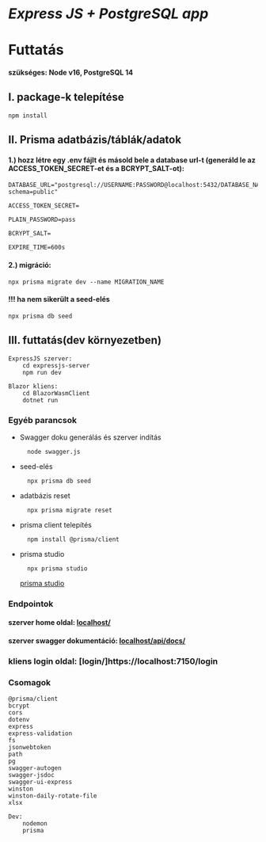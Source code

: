 # **_Express JS + PostgreSQL app_**

# Futtatás

#### szükséges: Node v16, PostgreSQL 14

## I. package-k telepítése

    npm install

## II. Prisma adatbázis/táblák/adatok

#### 1.) hozz létre egy .env fájlt és másold bele a database url-t (generáld le az ACCESS_TOKEN_SECRET-et és a BCRYPT_SALT-ot):

    DATABASE_URL="postgresql://USERNAME:PASSWORD@localhost:5432/DATABASE_NAME?schema=public"

    ACCESS_TOKEN_SECRET=

    PLAIN_PASSWORD=pass

    BCRYPT_SALT=

    EXPIRE_TIME=600s

#### 2.) migráció:

    npx prisma migrate dev --name MIGRATION_NAME

#### !!! ha nem sikerült a seed-elés

    npx prisma db seed

## III. futtatás(dev környezetben)

    ExpressJS szerver:
        cd expressjs-server
        npm run dev

    Blazor kliens:
        cd BlazorWasmClient
        dotnet run

### Egyéb parancsok

- Swagger doku generálás és szerver indítás

        node swagger.js

- seed-elés

        npx prisma db seed

- adatbázis reset

        npx prisma migrate reset

- prisma client telepítés

        npm install @prisma/client

- prisma studio

        npx prisma studio

  [prisma studio](http://localhost:5555/)

### Endpointok

#### szerver home oldal: [localhost/](http://localhost:5000)

#### szerver swagger dokumentáció: [localhost/api/docs/](http://localhost:5000/api/docs/)

### kliens login oldal: [login/]https://localhost:7150/login

### Csomagok

    @prisma/client
    bcrypt
    cors
    dotenv
    express
    express-validation
    fs
    jsonwebtoken
    path
    pg
    swagger-autogen
    swagger-jsdoc
    swagger-ui-express
    winston
    winston-daily-rotate-file
    xlsx

    Dev:
        nodemon
        prisma
